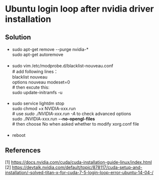 # Ubuntu login loop after nvidia driver installation

## Solution
#### 
* sudo apt-get remove --purge nvidia-*  
sudo apt-get autoremove  

####
* sudo vim /etc/modprobe.d/blacklist-nouveau.conf  
\# add following lines：  
  blacklist nouveau  
  options nouveau modeset=0  
\# then excute this:  
sudo update-initramfs -u  

####
* sudo service lightdm stop  
sudo chmod +x NVIDIA-xxx.run  
\# use _sudo ./NVIDIA-xxx.run -A_ to check advanced options  
sudo ./NVIDIA-xxx.run **--no-opengl-files**  
\# then choose No when asked whether to modify xorg.conf file  

####
* reboot


## References

[1] <https://docs.nvidia.com/cuda/cuda-installation-guide-linux/index.html>  
[2] <https://devtalk.nvidia.com/default/topic/878117/cuda-setup-and-installation/-solved-titan-x-for-cuda-7-5-login-loop-error-ubuntu-14-04-/>  

